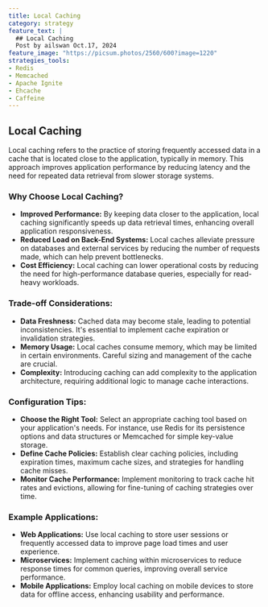 ```yaml
---
title: Local Caching
category: strategy
feature_text: |
  ## Local Caching
  Post by ailswan Oct.17, 2024
feature_image: "https://picsum.photos/2560/600?image=1220"
strategies_tools:
- Redis
- Memcached
- Apache Ignite
- Ehcache
- Caffeine
---
```

## Local Caching
Local caching refers to the practice of storing frequently accessed data in a cache that is located close to the application, typically in memory. This approach improves application performance by reducing latency and the need for repeated data retrieval from slower storage systems.

### Why Choose Local Caching?
- **Improved Performance:** By keeping data closer to the application, local caching significantly speeds up data retrieval times, enhancing overall application responsiveness.
- **Reduced Load on Back-End Systems:** Local caches alleviate pressure on databases and external services by reducing the number of requests made, which can help prevent bottlenecks.
- **Cost Efficiency:** Local caching can lower operational costs by reducing the need for high-performance database queries, especially for read-heavy workloads.

### Trade-off Considerations:
- **Data Freshness:** Cached data may become stale, leading to potential inconsistencies. It's essential to implement cache expiration or invalidation strategies.
- **Memory Usage:** Local caches consume memory, which may be limited in certain environments. Careful sizing and management of the cache are crucial.
- **Complexity:** Introducing caching can add complexity to the application architecture, requiring additional logic to manage cache interactions.

### Configuration Tips:
- **Choose the Right Tool:** Select an appropriate caching tool based on your application's needs. For instance, use Redis for its persistence options and data structures or Memcached for simple key-value storage.
- **Define Cache Policies:** Establish clear caching policies, including expiration times, maximum cache sizes, and strategies for handling cache misses.
- **Monitor Cache Performance:** Implement monitoring to track cache hit rates and evictions, allowing for fine-tuning of caching strategies over time.

### Example Applications:
- **Web Applications:** Use local caching to store user sessions or frequently accessed data to improve page load times and user experience.
- **Microservices:** Implement caching within microservices to reduce response times for common queries, improving overall service performance.
- **Mobile Applications:** Employ local caching on mobile devices to store data for offline access, enhancing usability and performance.

